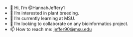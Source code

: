- 👋 Hi, I’m @HannahJeffery1
- 👀 I’m interested in plant breeding.
- 🌱 I’m currently learning at MSU.
- 💞️ I’m looking to collaborate on any bioinformatics project.
- 📫 How to reach me: jeffer90@msu.edu

<!---
HannahJeffery1/HannahJeffery1 is a ✨ special ✨ repository because its `README.md` (this file) appears on your GitHub profile.
You can click the Preview link to take a look at your changes.
--->

